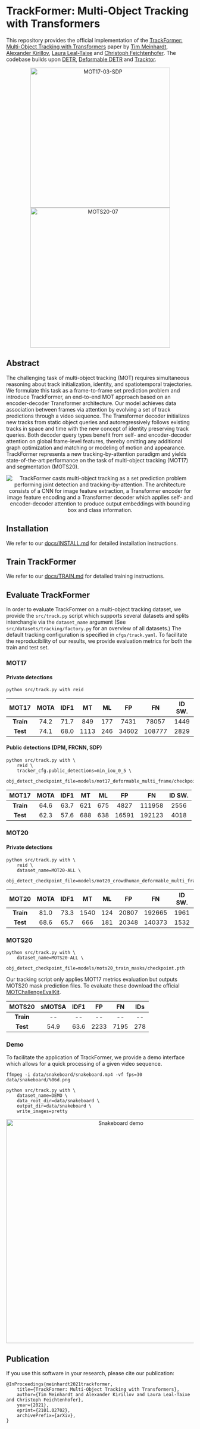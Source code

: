 # TrackFormer: Multi-Object Tracking with Transformers

This repository provides the official implementation of the [TrackFormer: Multi-Object Tracking with Transformers](https://arxiv.org/abs/2012.01866) paper by [Tim Meinhardt](https://dvl.in.tum.de/team/meinhardt/), [Alexander Kirillov](https://alexander-kirillov.github.io/), [Laura Leal-Taixe](https://dvl.in.tum.de/team/lealtaixe/) and [Christoph Feichtenhofer](https://feichtenhofer.github.io/). The codebase builds upon [DETR](https://github.com/facebookresearch/detr), [Deformable DETR](https://github.com/fundamentalvision/Deformable-DETR) and [Tracktor](https://github.com/phil-bergmann/tracking_wo_bnw).

<!-- **As the paper is still under submission this repository will continuously be updated and might at times not reflect the current state of the [arXiv paper](https://arxiv.org/abs/2012.01866).** -->

<div align="center">
    <img src="docs/MOT17-03-SDP.gif" alt="MOT17-03-SDP" width="375"/>
    <img src="docs/MOTS20-07.gif" alt="MOTS20-07" width="375"/>
</div>

## Abstract

The challenging task of multi-object tracking (MOT) requires simultaneous reasoning about track initialization, identity, and spatiotemporal trajectories.
We formulate this task as a frame-to-frame set prediction problem and introduce TrackFormer, an end-to-end MOT approach based on an encoder-decoder Transformer architecture.
Our model achieves data association between frames via attention by evolving a set of track predictions through a video sequence.
The Transformer decoder initializes new tracks from static object queries and autoregressively follows existing tracks in space and time with the new concept of identity preserving track queries.
Both decoder query types benefit from self- and encoder-decoder attention on global frame-level features, thereby omitting any additional graph optimization and matching or modeling of motion and appearance.
TrackFormer represents a new tracking-by-attention paradigm and yields state-of-the-art performance on the task of multi-object tracking (MOT17) and segmentation (MOTS20).

<div align="center">
    <img src="docs/method.png" alt="TrackFormer casts multi-object tracking as a set prediction problem performing joint detection and tracking-by-attention. The architecture consists of a CNN for image feature extraction, a Transformer encoder for image feature encoding and a Transformer decoder which applies self- and encoder-decoder attention to produce output embeddings with bounding box and class information."/>
</div>

## Installation

We refer to our [docs/INSTALL.md](docs/INSTALL.md) for detailed installation instructions.

## Train TrackFormer

We refer to our [docs/TRAIN.md](docs/TRAIN.md) for detailed training instructions.

## Evaluate TrackFormer

In order to evaluate TrackFormer on a multi-object tracking dataset, we provide the `src/track.py` script which supports several datasets and splits interchangle via the `dataset_name` argument (See `src/datasets/tracking/factory.py` for an overview of all datasets.) The default tracking configuration is specified in `cfgs/track.yaml`. To facilitate the reproducibility of our results, we provide evaluation metrics for both the train and test set.

### MOT17

#### Private detections

```
python src/track.py with reid
```

<center>

| MOT17     | MOTA         | IDF1           |       MT     |     ML     |     FP       |     FN              |  ID SW.      |
|  :---:    | :---:        |     :---:      |    :---:     | :---:      |    :---:     |   :---:             |  :---:       |
| **Train** |     74.2     |     71.7       |     849      | 177        |      7431    |      78057          |  1449        |
| **Test**  |     74.1     |     68.0       |    1113      | 246        |     34602    |     108777          |  2829        |

</center>

#### Public detections (DPM, FRCNN, SDP)

```
python src/track.py with \
    reid \
    tracker_cfg.public_detections=min_iou_0_5 \
    obj_detect_checkpoint_file=models/mot17_deformable_multi_frame/checkpoint_epoch_50.pth
```

<center>

| MOT17     | MOTA         | IDF1           |       MT     |     ML     |     FP       |     FN              |  ID SW.      |
|  :---:    | :---:        |     :---:      |    :---:     | :---:      |    :---:     |   :---:             |  :---:       |
| **Train** |     64.6     |     63.7       |    621       | 675        |     4827     |     111958          |  2556        |
| **Test**  |     62.3     |     57.6       |    688       | 638        |     16591    |     192123          |  4018        |

</center>

### MOT20

#### Private detections

```
python src/track.py with \
    reid \
    dataset_name=MOT20-ALL \
    obj_detect_checkpoint_file=models/mot20_crowdhuman_deformable_multi_frame/checkpoint_epoch_50.pth
```

<center>

| MOT20     | MOTA         | IDF1           |       MT     |     ML     |     FP       |     FN              |  ID SW.      |
|  :---:    | :---:        |     :---:      |    :---:     | :---:      |    :---:     |   :---:             |  :---:       |
| **Train** |     81.0     |     73.3       |    1540      | 124        |     20807    |     192665          |  1961        |
| **Test**  |     68.6     |     65.7       |     666      | 181        |     20348    |     140373          |  1532        |

</center>

### MOTS20

```
python src/track.py with \
    dataset_name=MOTS20-ALL \
    obj_detect_checkpoint_file=models/mots20_train_masks/checkpoint.pth
```

Our tracking script only applies MOT17 metrics evaluation but outputs MOTS20 mask prediction files. To evaluate these download the official [MOTChallengeEvalKit](https://github.com/dendorferpatrick/MOTChallengeEvalKit).

<center>

| MOTS20    | sMOTSA         | IDF1           |       FP     |     FN     |     IDs      |
|  :---:    | :---:          |     :---:      |    :---:     | :---:      |    :---:     |
| **Train** |     --         |     --         |    --        |   --       |     --       |
| **Test**  |     54.9       |     63.6       |    2233      | 7195       |     278      |

</center>

### Demo

To facilitate the application of TrackFormer, we provide a demo interface which allows for a quick processing of a given video sequence.

```
ffmpeg -i data/snakeboard/snakeboard.mp4 -vf fps=30 data/snakeboard/%06d.png

python src/track.py with \
    dataset_name=DEMO \
    data_root_dir=data/snakeboard \
    output_dir=data/snakeboard \
    write_images=pretty
```

<div align="center">
    <img src="docs/snakeboard.gif" alt="Snakeboard demo" width="600"/>
</div>

## Publication
If you use this software in your research, please cite our publication:

```
@InProceedings{meinhardt2021trackformer,
    title={TrackFormer: Multi-Object Tracking with Transformers},
    author={Tim Meinhardt and Alexander Kirillov and Laura Leal-Taixe and Christoph Feichtenhofer},
    year={2021},
    eprint={2101.02702},
    archivePrefix={arXiv},
}
```